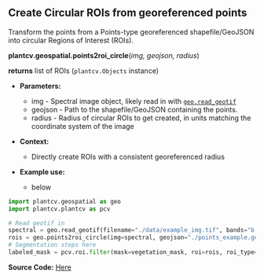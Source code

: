 ## Create Circular ROIs from georeferenced points

Transform the points from a Points-type georeferenced shapefile/GeoJSON into circular Regions of Interest (ROIs). 

**plantcv.geospatial.points2roi_circle**(*img, geojson, radius*)

**returns** list of ROIs (`plantcv.Objects` instance)

- **Parameters:**
    - img - Spectral image object, likely read in with [`geo.read_geotif`](read_geotif.md)
    - geojson - Path to the shapefile/GeoJSON containing the points.
    - radius - Radius of circular ROIs to get created,
                in units matching the coordinate system of the image

- **Context:**
    - Directly create ROIs with a consistent georeferenced radius
- **Example use:**
    - below


```python
import plantcv.geospatial as geo
import plantcv.plantcv as pcv

# Read geotif in
spectral = geo.read_geotif(filename="./data/example_img.tif", bands="b,g,r,RE,NIR")
rois = geo.points2roi_circle(img=spectral, geojson="./points_example.geojson", radius=1)
# Segmentation steps here
labeled_mask = pcv.roi.filter(mask=vegetation_mask, roi=rois, roi_type="partial")

```

**Source Code:** [Here](https://github.com/danforthcenter/plantcv-geospatial/blob/main/plantcv/geospatial/points2roi.py)
